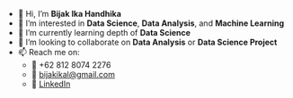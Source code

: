 - 👋 Hi, I’m <b>Bijak Ika Handhika</b>
- 👀 I’m interested in <b>Data Science</b>, <b>Data Analysis</b>, and <b>Machine Learning</b>
- 🌱 I’m currently learning depth of <b>Data Science</b>
- 💞️ I’m looking to collaborate on <b>Data Analysis</b> or <b>Data Science Project</b>
- 📫 Reach me on:
    - 📱 +62 812 8074 2276
    - 📧 bijakikal@gmail.com
    - 🔗 <a href="https://www.linkedin.com/in/bijakikahandhika/">LinkedIn</a>

<!---
bijakika/bijakika is a ✨ special ✨ repository because its `README.md` (this file) appears on your GitHub profile.
You can click the Preview link to take a look at your changes.
--->
